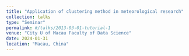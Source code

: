 ```yaml
---
title: "Application of clustering method in meteorological research"
collection: talks
type: "Seminar"
permalink: #/talks/2013-03-01-tutorial-1
venue: "City U of Macau Faculty of Data Science"
date: 2024-01-31
location: "Macau, China"
---
```


